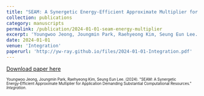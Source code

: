 ```yaml
---
title: "SEAM: A Synergetic Energy‑Efficient Approximate Multiplier for Application Demanding Substantial Computational Resources"
collection: publications
category: manuscripts
permalink: /publication/2024-01-01-seam-energy-multiplier
excerpt: 'Youngwoo Jeong, Joungmin Park, Raehyeong Kim, Seung Eun Lee. (2024). &quot;SEAM: A Synergetic Energy‑Efficient Approximate Multiplier for Application Demanding Substantial Computational Resources.&quot; <i>Integration</i>.'
date: 2024-01-01
venue: 'Integration'
paperurl: 'http://yw-ray.github.io/files/2024-01-01-Integration.pdf'
---
```


<a href='http://yw-ray.github.io/files/2024-01-01-Integration.pdf'>Download paper here</a>

<small><small>Youngwoo Jeong, Joungmin Park, Raehyeong Kim, Seung Eun Lee. (2024). &quot;SEAM: A Synergetic Energy‑Efficient Approximate Multiplier for Application Demanding Substantial Computational Resources.&quot; <i>Integration</i>.</small></small>
